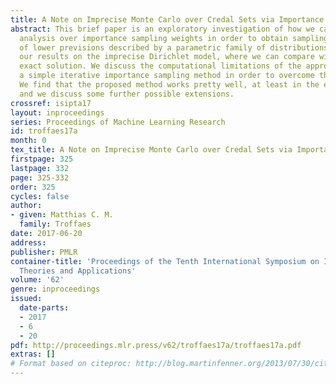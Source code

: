 ```yaml
---
title: A Note on Imprecise Monte Carlo over Credal Sets via Importance Sampling
abstract: This brief paper is an exploratory investigation of how we can apply sensitivity
  analysis over importance sampling weights in order to obtain sampling estimates
  of lower previsions described by a parametric family of distributions. We demonstrate
  our results on the imprecise Dirichlet model, where we can compare with the analytically
  exact solution. We discuss the computational limitations of the approach, and propose
  a simple iterative importance sampling method in order to overcome these limitations.
  We find that the proposed method works pretty well, at least in the example studied,
  and we discuss some further possible extensions.
crossref: isipta17
layout: inproceedings
series: Proceedings of Machine Learning Research
id: troffaes17a
month: 0
tex_title: A Note on Imprecise Monte Carlo over Credal Sets via Importance Sampling
firstpage: 325
lastpage: 332
page: 325-332
order: 325
cycles: false
author:
- given: Matthias C. M.
  family: Troffaes
date: 2017-06-20
address: 
publisher: PMLR
container-title: 'Proceedings of the Tenth International Symposium on Imprecise Probability:
  Theories and Applications'
volume: '62'
genre: inproceedings
issued:
  date-parts:
  - 2017
  - 6
  - 20
pdf: http://proceedings.mlr.press/v62/troffaes17a/troffaes17a.pdf
extras: []
# Format based on citeproc: http://blog.martinfenner.org/2013/07/30/citeproc-yaml-for-bibliographies/
---
```


